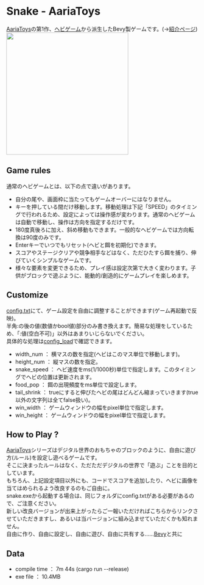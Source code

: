# Snake - AariaToys
[AariaToys](https://github.com/Aariar/bevy_games/tree/main/AariaToys)の第1作、[ヘビゲーム](https://github.com/marcusbuffett/bevy_snake)から派生したBevy製ゲームです。(→[紹介ページ](https://www.aaria.net/2020/10/133.html))  
<img src="https://1.bp.blogspot.com/-Ys7HZCD3P4o/X5o5t-HbZkI/AAAAAAAABDI/szooc0ANLvgWHsJLSm7jQ2HYN8aJvPCGACLcBGAsYHQ/s1032/snake.jpg" width=320>
## Game rules
  通常のヘビゲームとは、以下の点で違いがあります。
- 自分の尾や、画面枠に当たってもゲームオーバーにはなりません。  
- キーを押している間だけ移動します。移動処理は下記「SPEED」のタイミングで行われるため、設定によっては操作感が変わります。通常のヘビゲームは自動で移動し、操作は方向を指定するだけです。  
- 180度真後ろに加え、斜め移動もできます。一般的なヘビゲームでは方向転換は90度のみです。  
- Enterキーでいつでもリセット(ヘビと餌を初期化)できます。  
- スコアやステージクリアや競争相手などはなく、ただひたすら餌を捕り、伸びていくシンプルなゲームです。  
- 様々な要素を変更できるため、プレイ感は設定次第で大きく変わります。子供がブロックで遊ぶように、能動的/創造的にゲームプレイを楽しめます。

## Customize
[config.txt](https://github.com/Aariar/snake/blob/main/config.txt)にて、ゲーム設定を自由に調整することができます(ゲーム再起動で反映)。  
半角:の後の値(数値かbool値)部分のみ書き換えます。簡易な処理をしているため、「:値(空白不可)」以外はあまりいじらないでください。  
具体的な処理は[config_load](https://github.com/Aariar/snake/blob/main/src/main.rs)で確認できます。  

- width_num ： 横マスの数を指定(ヘビはこのマス単位で移動します)。
- height_num ： 縦マスの数を指定。
- snake_speed ： ヘビ速度をms(1/1000秒)単位で指定します。このタイミングでヘビの位置は更新されます。
- food_pop ： 餌の出現頻度をms単位で設定します。
- tail_shrink ： trueにすると伸びたヘビの尾はどんどん縮まっていきます(true以外の文字列は全てfalse扱い)。
- win_width ： ゲームウィンドウの幅をpixel単位で指定します。
- win_height ： ゲームウィンドウの幅をpixel単位で指定します。

## How to Play ?
[AariaToys](https://github.com/Aariar/bevy_games/tree/main/AariaToys)シリーズはデジタル世界のおもちゃのブロックのように、自由に遊び方(ルール)を設定し遊べるゲームです。  
そこに決まったルールはなく、ただただデジタルの世界で「遊ぶ」ことを目的としています。  
もちろん、上記設定項目以外にも、コードでスコアを追加したり、ヘビに画像を当てはめられるよう改良するのもご自由に。  
snake.exeから起動する場合は、同じフォルダにconfig.txtがある必要があるので、ご注意ください。  
新しい改良バージョンが出来上がったらご一報いただければこちらからリンクさせていただきますし、あるいは当バージョンに組み込ませていただくかも知れません。  
自由に作り、自由に設定し、自由に遊び、自由に共有する……[Bevy](https://bevyengine.org/)と共に

## Data
- compile time ： 7m 44s (cargo run --release)  
- exe file ： 10.4MB
